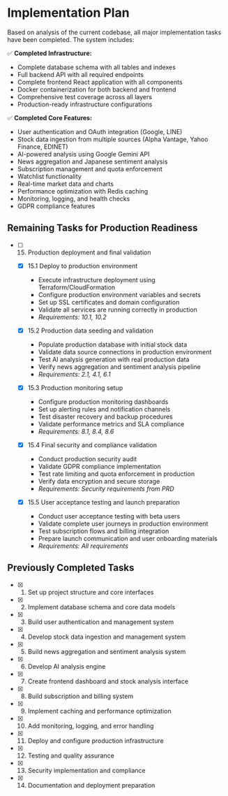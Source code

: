 # Implementation Plan

Based on analysis of the current codebase, all major implementation tasks have been completed. The system includes:

✅ **Completed Infrastructure:**
- Complete database schema with all tables and indexes
- Full backend API with all required endpoints
- Complete frontend React application with all components
- Docker containerization for both backend and frontend
- Comprehensive test coverage across all layers
- Production-ready infrastructure configurations

✅ **Completed Core Features:**
- User authentication and OAuth integration (Google, LINE)
- Stock data ingestion from multiple sources (Alpha Vantage, Yahoo Finance, EDINET)
- AI-powered analysis using Google Gemini API
- News aggregation and Japanese sentiment analysis
- Subscription management and quota enforcement
- Watchlist functionality
- Real-time market data and charts
- Performance optimization with Redis caching
- Monitoring, logging, and health checks
- GDPR compliance features

## Remaining Tasks for Production Readiness

- [ ] 15. Production deployment and final validation
  - [x] 15.1 Deploy to production environment
    - Execute infrastructure deployment using Terraform/CloudFormation
    - Configure production environment variables and secrets
    - Set up SSL certificates and domain configuration
    - Validate all services are running correctly in production
    - _Requirements: 10.1, 10.2_

  - [x] 15.2 Production data seeding and validation
    - Populate production database with initial stock data
    - Validate data source connections in production environment
    - Test AI analysis generation with real production data
    - Verify news aggregation and sentiment analysis pipeline
    - _Requirements: 2.1, 4.1, 6.1_

  - [x] 15.3 Production monitoring setup
    - Configure production monitoring dashboards
    - Set up alerting rules and notification channels
    - Test disaster recovery and backup procedures
    - Validate performance metrics and SLA compliance
    - _Requirements: 8.1, 8.4, 8.6_

  - [x] 15.4 Final security and compliance validation
    - Conduct production security audit
    - Validate GDPR compliance implementation
    - Test rate limiting and quota enforcement in production
    - Verify data encryption and secure storage
    - _Requirements: Security requirements from PRD_

  - [x] 15.5 User acceptance testing and launch preparation
    - Conduct user acceptance testing with beta users
    - Validate complete user journeys in production environment
    - Test subscription flows and billing integration
    - Prepare launch communication and user onboarding materials
    - _Requirements: All requirements_

## Previously Completed Tasks

- [x] 1. Set up project structure and core interfaces
- [x] 2. Implement database schema and core data models
- [x] 3. Build user authentication and management system
- [x] 4. Develop stock data ingestion and management system
- [x] 5. Build news aggregation and sentiment analysis system
- [x] 6. Develop AI analysis engine
- [x] 7. Create frontend dashboard and stock analysis interface
- [x] 8. Build subscription and billing system
- [x] 9. Implement caching and performance optimization
- [x] 10. Add monitoring, logging, and error handling
- [x] 11. Deploy and configure production infrastructure
- [x] 12. Testing and quality assurance
- [x] 13. Security implementation and compliance
- [x] 14. Documentation and deployment preparation

